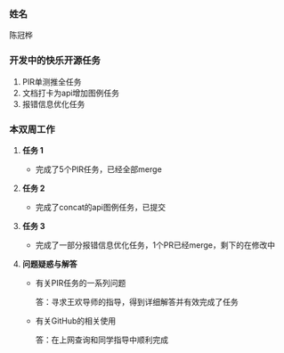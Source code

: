 ### 姓名

陈冠桦

### 开发中的快乐开源任务

1. PIR单测推全任务
2. 文档打卡为api增加图例任务
3. 报错信息优化任务

### 本双周工作

1. **任务 1**

   - 完成了5个PIR任务，已经全部merge

2. **任务 2**

   - 完成了concat的api图例任务，已提交

3. **任务 3**
   
   - 完成了一部分报错信息优化任务，1个PR已经merge，剩下的在修改中

3. **问题疑惑与解答**

   - 有关PIR任务的一系列问题

     答：寻求王欢导师的指导，得到详细解答并有效完成了任务

   - 有关GitHub的相关使用

     答：在上网查询和同学指导中顺利完成
